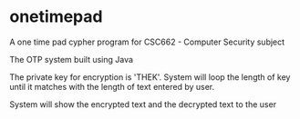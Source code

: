 # onetimepad
A one time pad cypher program for CSC662 - Computer Security subject

The OTP system built using Java

The private key for encryption is 'THEK'. System will loop the length of key until it matches with the length of text entered by user.

System will show the encrypted text and the decrypted text to the user
